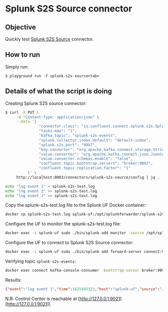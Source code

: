 # Splunk S2S Source connector


## Objective

Quickly test [Splunk S2S Source](https://docs.confluent.io/kafka-connect-splunk-s2s/current/index.html#quick-start) connector.


## How to run

Simply run:

```
$ playground run -f splunk-s2s-source<tab>
```

## Details of what the script is doing

Creating Splunk S2S source connector:

```bash
$ curl -X PUT \
     -H "Content-Type: application/json" \
     --data '{
               "connector.class": "io.confluent.connect.splunk.s2s.SplunkS2SSourceConnector",
               "tasks.max": "1",
               "kafka.topic": "splunk-s2s-events",
               "splunk.collector.index.default": "default-index",
               "splunk.s2s.port": "9997",
               "key.converter": "org.apache.kafka.connect.storage.StringConverter",
               "value.converter": "org.apache.kafka.connect.json.JsonConverter",
               "value.converter.schemas.enable": "false",
               "confluent.topic.bootstrap.servers": "broker:9092",
               "confluent.topic.replication.factor": "1"
          }' \
     http://localhost:8083/connectors/splunk-s2s-source/config | jq .
```

```bash
echo "log event 1" > splunk-s2s-test.log
echo "log event 2" >> splunk-s2s-test.log
echo "log event 3" >> splunk-s2s-test.log
```

Copy the splunk-s2s-test.log file to the Splunk UF Docker container:

```bash
docker cp splunk-s2s-test.log splunk-uf:/opt/splunkforwarder/splunk-s2s-test.log
```

Configure the UF to monitor the splunk-s2s-test.log file:

```bash
docker exec -i splunk-uf sudo ./bin/splunk add monitor -source /opt/splunkforwarder/splunk-s2s-test.log -auth admin:password
```

Configure the UF to connect to Splunk S2S Source connector:

```bash
docker exec -i splunk-uf sudo ./bin/splunk add forward-server connect:9997
```

Verifying topic `splunk-s2s-events`:

```bash
docker exec connect kafka-console-consumer -bootstrap-server broker:9092 --topic splunk-s2s-events --from-beginning | grep "log event"
```

Results:

```json
{"event":"log event 1","time":1625495323,"host":"splunk-uf","source":"/opt/splunkforwarder/splunk-s2s-test.log","index":"default","sourcetype":"splunk-s2s-test-too_small"}
```

N.B: Control Center is reachable at [http://127.0.0.1:9021](http://127.0.0.1:9021])
